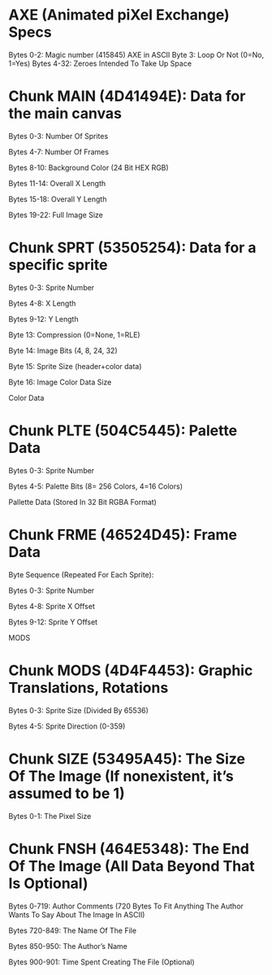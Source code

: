 # AXE (Animated piXel Exchange) Specs

Bytes 0-2: Magic number (415845) AXE in ASCII
Byte 3: Loop Or Not (0=No, 1=Yes)
Bytes 4-32: Zeroes Intended To Take Up Space

# Chunk MAIN (4D41494E): Data for the main canvas
Bytes 0-3: Number Of Sprites

Bytes 4-7: Number Of Frames

Bytes 8-10: Background Color (24 Bit HEX RGB)

Bytes 11-14: Overall X Length

Bytes 15-18: Overall Y Length

Bytes 19-22: Full Image Size

# Chunk SPRT (53505254): Data for a specific sprite
Bytes 0-3: Sprite Number

Bytes 4-8: X Length

Bytes 9-12: Y Length

Byte 13: Compression (0=None, 1=RLE)

Byte 14: Image Bits (4, 8, 24, 32)

Byte 15: Sprite Size (header+color data)

Byte 16: Image Color Data Size

Color Data

# Chunk PLTE (504C5445): Palette Data
Bytes 0-3: Sprite Number

Bytes 4-5: Palette Bits (8= 256 Colors, 4=16 Colors)

Pallette Data (Stored In 32 Bit RGBA Format)

# Chunk FRME (46524D45): Frame Data

Byte Sequence (Repeated For Each Sprite):

Bytes 0-3: Sprite Number

Bytes 4-8: Sprite X Offset

Bytes 9-12: Sprite Y Offset

MODS

# Chunk MODS (4D4F4453): Graphic Translations, Rotations

Bytes 0-3: Sprite Size (Divided By 65536)

Bytes 4-5: Sprite Direction (0-359)

# Chunk SIZE (53495A45): The Size Of The Image (If nonexistent, it’s assumed to be 1)

Bytes 0-1: The Pixel Size

# Chunk FNSH (464E5348): The End Of The Image (All Data Beyond That Is Optional)

Bytes 0-719: Author Comments (720 Bytes To Fit Anything The Author Wants To Say About The Image In ASCII)

Bytes 720-849: The Name Of The File

Bytes 850-950: The Author’s Name

Bytes 900-901: Time Spent Creating The File (Optional)
